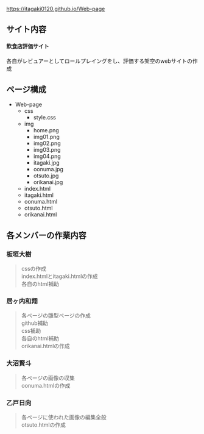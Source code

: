 https://itagaki0120.github.io/Web-page

## サイト内容

#### 飲食店評価サイト

各自がレビュアーとしてロールプレイングをし、評価する架空のwebサイトの作成

## ページ構成

- Web-page
    - css
        - style.css  
    - img
        - home.png
        - img01.png  
        - img02.png
        - img03.png
        - img04.png
        - itagaki.jpg
        - oonuma.jpg
        - otsuto.jpg
        - orikanai.jpg
    - index.html
    - itagaki.html
    - oonuma.html
    - otsuto.html
    - orikanai.html

## 各メンバーの作業内容

### 板垣大樹
> cssの作成  
> index.htmlとitagaki.htmlの作成  
> 各自のhtml補助  

### 居ヶ内和翔
> 各ページの雛型ページの作成  
> github補助  
> css補助  
> 各自のhtml補助  
> orikanai.htmlの作成  

### 大沼賢斗
> 各ページの画像の収集  
> oonuma.htmlの作成  

### 乙戸日向
> 各ページに使われた画像の編集全般  
> otsuto.htmlの作成  

